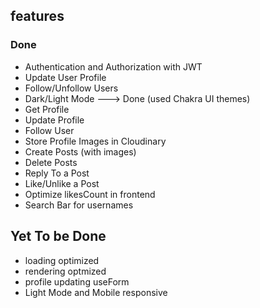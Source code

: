 ## features

### Done
- Authentication and Authorization with JWT
- Update User Profile
- Follow/Unfollow Users
- Dark/Light Mode ---> Done (used Chakra UI themes)
- Get Profile
- Update Profile
- Follow User
- Store Profile Images in Cloudinary
- Create Posts (with images)
- Delete Posts
- Reply To a Post
- Like/Unlike a Post
- Optimize likesCount in frontend
- Search Bar for usernames

## Yet To be Done
- loading optimized
- rendering optmized
- profile updating useForm 
- Light Mode and Mobile responsive